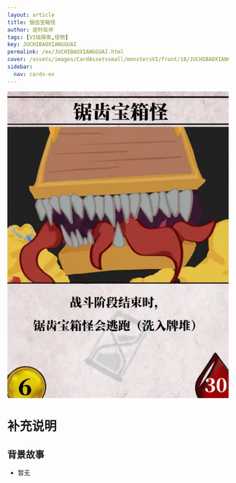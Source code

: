 ```yaml
---
layout: article
title: 锯齿宝箱怪
author: 逆时巫师
tags: [VI级探索,怪物]
key: JUCHIBAOXIANGGUAI
permalink: /ex/JUCHIBAOXIANGGUAI.html
cover: /assets/images/CardAssetssmall/monstersVI/front/18/JUCHIBAOXIANGGUAI.webp
sidebar:
  nav: cards-ex
---
```

![](/assets/images/CardAssets/monstersVI/front/18/JUCHIBAOXIANGGUAI.webp)

# 补充说明



## 背景故事
* 暂无
